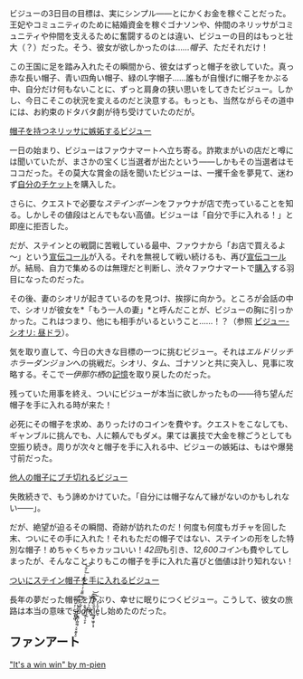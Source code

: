 <!-- title: 古石・ビジュー -->
<!-- status: 生存 -->

ビジューの3日目の目標は、実にシンプル――とにかくお金を稼ぐことだった。王妃やコミュニティのために結婚資金を稼ぐゴナソンや、仲間のネリッサがコミュニティや仲間を支えるために奮闘するのとは違い、ビジューの目的はもっと壮大（？）だった。そう、彼女が欲しかったのは……_帽子_、ただそれだけ！

この王国に足を踏み入れたその瞬間から、彼女はずっと帽子を欲していた。真っ赤な長い帽子、青い四角い帽子、緑のL字帽子……誰もが自慢げに帽子をかぶる中、自分だけ何もないことに、ずっと肩身の狭い思いをしてきたビジュー。しかし、今日こそこの状況を変えるのだと決意する。もっとも、当然ながらその道中には、お約束のドタバタ劇が待ち受けていたのだが。

[帽子を持つネリッサに嫉妬するビジュー](#embed:https://www.youtube.com/live/Tl7rUzJyc_0?t=141)

一日の始まり、ビジューはファウナマートへ立ち寄る。詐欺まがいの店だと噂には聞いていたが、まさかの宝くじ当選者が出たという――しかもその当選者はモココだった。その莫大な賞金の話を聞いたビジューは、一攫千金を夢見て、迷わず[自分のチケット](https://www.youtube.com/live/Tl7rUzJyc_0?feature=shared&t=616)を購入した。

さらに、クエストで必要な*ステインボーン*をファウナが店で売っていることを知る。しかしその値段はとんでもない高値。ビジューは「自分で手に入れる！」と即座に拒否した。

だが、ステインとの戦闘に苦戦している最中、ファウナから「お店で買えるよ～」という[宣伝コール](https://www.youtube.com/live/Tl7rUzJyc_0?feature=shared&t=2340)が入る。それを無視して戦い続けるも、再び[宣伝コール](https://www.youtube.com/live/Tl7rUzJyc_0?feature=shared&t=2565)が。結局、自力で集めるのは無理だと判断し、渋々ファウナマートで[購入](https://www.youtube.com/live/Tl7rUzJyc_0?feature=shared&t=3325)する羽目になったのだった。

その後、妻のシオリが起きているのを見つけ、挨拶に向かう。ところが会話の中で、シオリが彼女を*「もう一人の妻」*と呼んだことが、ビジューの胸に引っかかった。これはつまり、他にも相手がいるということ……！？（参照 [ビジュー-シオリ: 昼ドラ](#edge:shiori-bijou)）。

気を取り直して、今日の大きな目標の一つに挑むビジュー。それは*エルドリッチホラーダンジョン*への挑戦だ。シオリ、タム、ゴナソンと共に突入し、見事に攻略する。そこで*一伊那尓栖*の[記憶](https://www.youtube.com/live/Tl7rUzJyc_0?feature=shared&t=12019)を取り戻したのだった。

残っていた用事を終え、ついにビジューが本当に欲しかったもの――待ち望んだ帽子を手に入れる時が来た！

必死にその帽子を求め、ありったけのコインを費やす。クエストをこなしても、ギャンブルに挑んでも、人に頼んでもダメ。果ては裏技で大金を稼ごうとしても空振り続き。周りが次々と帽子を手に入れる中、ビジューの嫉妬は、もはや爆発寸前だった。

[他人の帽子にブチ切れるビジュー](#embed:https://www.youtube.com/live/Tl7rUzJyc_0?t=9316)

失敗続きで、もう諦めかけていた。「自分には帽子なんて縁がないのかもしれない――」。

だが、絶望が迫るその瞬間、奇跡が訪れたのだ！何度も何度もガチャを回した末、ついにその手に入れた！それもただの帽子ではない、ステインの形をした特別な帽子！めちゃくちゃカッコいい！*42回*も引き、*12,600コイン*も費やしてしまったが、そんなことよりもこの帽子を手に入れた喜びと価値は計り知れない！

[ついにステイン帽子を手に入れるビジュー](#embed:https://www.youtube.com/live/Tl7rUzJyc_0?t=22515)

長年の夢だった帽子をかぶり、幸せに眠りにつくビジュー。こうして、彼女の旅路は本当の意味でs̴̶͙͙̺ͬ̒̍̒̌̄͞*͍̯̗̩̓̔ͥ͌̍͒͜p̨͈̻͎̻͚̹͕̬̮̰͓̮͂͂̓͆ͮ̿̿͋̓ͤ̉̀̽̒̇ͬͦ͋͟͝a̸̔̂̚͜͟ŗ̷̠͉̱͕̠ͩ͛̒͗̈͜͝͡k͈͉*̤̤̰̟͖̬͕͙ͭ̈̀ͤ́̍̆ͦ͢͝l̰̥̑ͭ́ͣ̐̕e̬̒̑̒し始めたのだった。

## ファンアート

["It's a win win" by m-pien](https://x.com/mpien6/status/1830956131956727821)
